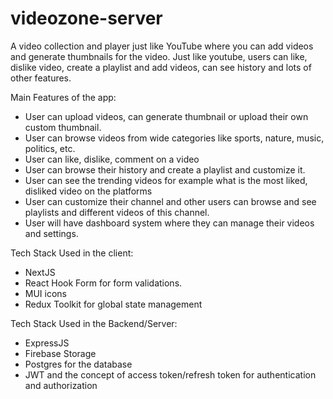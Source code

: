 # videozone-server

A video collection and player just like YouTube where you can add videos and generate thumbnails for the video. Just like youtube, users can
like, dislike video, create a playlist and add videos, can see history and lots of other features.

Main Features of the app: 

- User can upload videos, can generate thumbnail or upload their own custom thumbnail.
- User can browse videos from wide categories like sports, nature, music, politics, etc.
- User can like, dislike, comment on a video
- User can browse their history and create a playlist and customize it.
- User can see the trending videos for example what is the most liked, disliked video on the platforms
- User can customize their channel and other users can browse and see playlists and different videos of this channel.
- User will have dashboard system where they can manage their videos and settings.

Tech Stack Used in the client: 
 
 - NextJS
 - React Hook Form for form validations.
 - MUI icons 
 - Redux Toolkit for global state management
 
 Tech Stack Used in the Backend/Server:
 
 - ExpressJS
 - Firebase Storage
 - Postgres for the database
 - JWT and the concept of access token/refresh token for authentication and authorization
